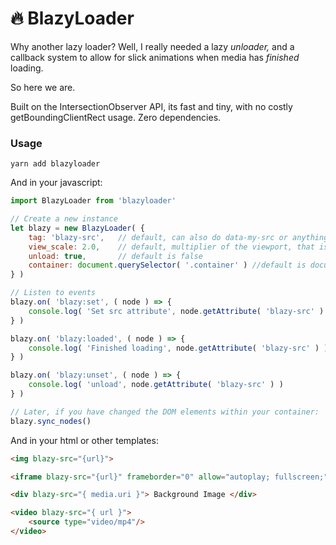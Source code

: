 # 🔥 BlazyLoader

Why another lazy loader? Well, I really needed a lazy _unloader,_ and a callback system to allow for slick animations when media has _finished_ loading.

So here we are.

Built on the IntersectionObserver API, its fast and tiny, with no costly getBoundingClientRect usage. Zero dependencies.


### Usage

```
yarn add blazyloader
```

And in your javascript:


```javascript
import BlazyLoader from 'blazyloader'

// Create a new instance
let blazy = new BlazyLoader( {
    tag: 'blazy-src',   // default, can also do data-my-src or anything you like
    view_scale: 2.0,    // default, multiplier of the viewport, that is the "view area"
    unload: true,       // default is false
    container: document.querySelector( '.container' ) //default is document.body
} )

// Listen to events
blazy.on( 'blazy:set', ( node ) => {
    console.log( 'Set src attribute', node.getAttribute( 'blazy-src' ) )
} )

blazy.on( 'blazy:loaded', ( node ) => {
    console.log( 'Finished loading', node.getAttribute( 'blazy-src' ) )
} )

blazy.on( 'blazy:unset', ( node ) => {
    console.log( 'unload', node.getAttribute( 'blazy-src' ) )
} )

// Later, if you have changed the DOM elements within your container:
blazy.sync_nodes()

```

And in your html or other templates:

```html
<img blazy-src="{url}">

<iframe blazy-src="{url}" frameborder="0" allow="autoplay; fullscreen;"></iframe>

<div blazy-src="{ media.uri }"> Background Image </div>

<video blazy-src="{ url }">
    <source type="video/mp4"/>
</video>
```